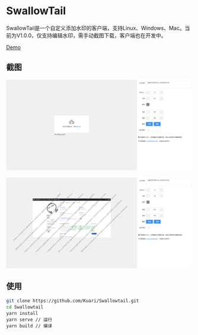 # SwallowTail

SwallowTail是一个自定义添加水印的客户端，支持Linux、Windows、Mac。当前为V1.0.0，仅支持编辑水印，需手动截图下载，客户端也在开发中。



[Demo](https://www.justmylife.cc/Swallowtail/)



## 截图

![](./Screenshots/screenshot1.png)

![](./Screenshots/screenshot2.png)



## 使用

```bash
git clone https://github.com/Kuari/Swallowtail.git
cd Swallowtail
yarn install
yarn serve // 运行
yarn build // 编译
```
